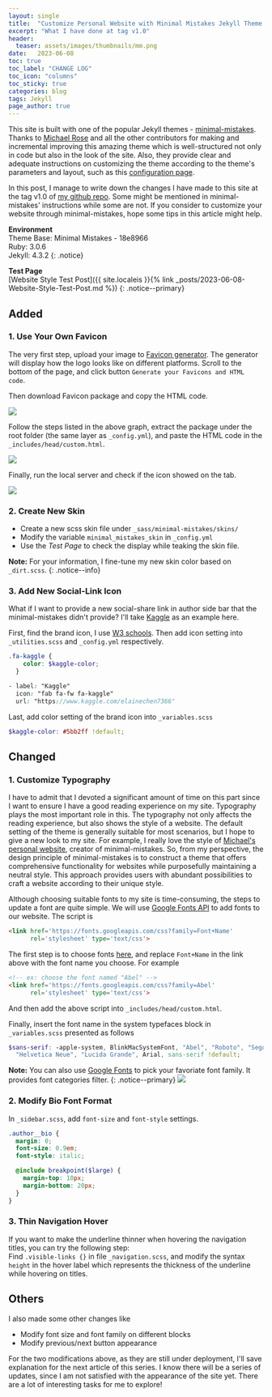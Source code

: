 ```yaml
---
layout: single
title:  "Customize Personal Website with Minimal Mistakes Jekyll Theme - v1.0"
excerpt: "What I have done at tag v1.0"
header:
  teaser: assets/images/thumbnails/mm.png
date:   2023-06-08
toc: true
toc_label: "CHANGE LOG"
toc_icon: "columns"
toc_sticky: true
categories: blog
tags: Jekyll
page_author: true
---
```

<!-- #pic: a0002-->
This site is built with one of the popular Jekyll themes - [minimal-mistakes](https://mmistakes.github.io/minimal-mistakes/). Thanks to [Michael Rose](https://github.com/mmistakes) and all the other contributors for making and incremental improving this amazing theme which is well-structured not only in code but also in the look of the site. Also, they provide clear and adequate instructions on customizing the theme according to the theme's parameters and layout, such as this [configuration page](https://mmistakes.github.io/minimal-mistakes/docs/configuration/).

In this post, I manage to write down the changes I have made to this site at the tag v1.0 of [my github repo](https://github.com/elainechen7366/elainechen7366.github.io). Some might be mentioned in minimal-mistakes' instructions while some are not. If you consider to customize your website through minimal-mistakes, hope some tips in this article might help.

**Environment**\
Theme Base: Minimal Mistakes - 18e8966\
Ruby: 3.0.6\
Jekyll: 4.3.2
{: .notice}

**Test Page**\
[Website Style Test Post]({{ site.localeis }}{% link _posts/2023-06-08-Website-Style-Test-Post.md %})
{: .notice--primary}



## Added
### 1. Use Your Own Favicon
The very first step, upload your image to [Favicon generator](https://realfavicongenerator.net/). The generator will display how the logo looks like on different platforms. Scroll to the bottom of the page, and click button `Generate your Favicons and HTML code`.

Then download Favicon package and copy the HTML code.

![](https://live.staticflickr.com/65535/52959335268_8cae173fee_k.jpg)

Follow the steps listed in the above graph, extract the package under the root folder (the same layer as `_config.yml`), and paste the HTML code in the `_includes/head/custom.html`.

![](https://live.staticflickr.com/65535/52958899286_9fbf693c24_k.jpg)

Finally, run the local server and check if the icon showed on the tab.

![](https://live.staticflickr.com/65535/52958914586_3ade90a83a_h.jpg)

### 2. Create New Skin
- Create a new scss skin file under `_sass/minimal-mistakes/skins/`
- Modify the variable `minimal_mistakes_skin` in `_config.yml`
- Use the *Test Page* to check the display while teaking the skin file.

**Note:** For your information, I fine-tune my new skin color based on `_dirt.scss`. 
{: .notice--info}

### 3. Add New Social-Link Icon
What if I want to provide a new social-share link in author side bar that the minimal-mistakes didn't provide? I'll take [Kaggle](https://www.kaggle.com/) as an example here.

First, find the brand icon, I use [W3 schools](https://www.w3schools.com/icons/fontawesome5_icons_brands.asp). Then add icon setting into `_utilities.scss` and `_config.yml` respectively.

```scss
.fa-kaggle {
    color: $kaggle-color;
  }
```

```scss
- label: "Kaggle"
  icon: "fab fa-fw fa-kaggle"
  url: "https://www.kaggle.com/elainechen7366"
```

Last, add color setting of the brand icon into `_variables.scss`

```scss
$kaggle-color: #5bb2ff !default;
```



## Changed
### 1. Customize Typography
I have to admit that I devoted a significant amount of time on this part since I want to ensure I have a good reading experience on my site. Typography plays the most important role in this. The typography not only affects the reading experience, but also shows the style of a website. The default setting of the theme is generally suitable for most scenarios, but I hope to give a new look to my site. For example, I really love the style of [Michael's personal website](https://mademistakes.com/), creator of minimal-mistakes. So, from my perspective, the design principle of minimal-mistakes is to construct a theme that offers comprehensive functionality for websites while purposefully maintaining a neutral style. This approach provides users with abundant possibilities to craft a website according to their unique style.

Although choosing suitable fonts to my site is time-consuming, the steps to update a font are quite simple. We will use [Google Fonts API](https://developers.google.com/fonts/docs/getting_started#overview) to add fonts to our website. The script is

```html
<link href='https://fonts.googleapis.com/css?family=Font+Name' 
      rel='stylesheet' type='text/css'>
```

The first step is to choose fonts [here](https://www.w3schools.com/howto/howto_google_fonts.asp), and replace `Font+Name` in the link above with the font name you choose. For example

```html
<!-- ex: choose the font named "Abel" -->
<link href='https://fonts.googleapis.com/css?family=Abel' 
      rel='stylesheet' type='text/css'>
```

And then add the above script into `_includes/head/custom.html`.

Finally, insert the font name in the system typefaces block in `_variables.scss` presented as follows

```scss
$sans-serif: -apple-system, BlinkMacSystemFont, "Abel", "Roboto", "Segoe UI",
  "Helvetica Neue", "Lucida Grande", Arial, sans-serif !default;
```

**Note:** You can also use [Google Fonts](https://fonts.google.com/) to pick your favoriate font family. It provides font categories filter.
{: .notice--primary}
![](https://live.staticflickr.com/65535/52961167370_a50a3befb4_h.jpg")

### 2. Modify Bio Font Format
In `_sidebar.scss`, add `font-size` and `font-style` settings.
```scss
.author__bio {
  margin: 0;
  font-size: 0.9em;
  font-style: italic;

  @include breakpoint($large) {
    margin-top: 10px;
    margin-bottom: 20px;
  }
}
```
### 3. Thin Navigation Hover
If you want to make the underline thinner when hovering the navigation titles, you can try the following step:\
Find `.visible-links {}` in file `_navigation.scss`, and modify the syntax `height` in the hover label which represents the thickness of the underline while hovering on titles.



## Others
I also made some other changes like 
- Modify font size and font family on different blocks
- Modify previous/next button appearance

For the two modifications above, as they are still under deployment, I'll save explanation for the next article of this series. I know there will be a series of updates, since I am not satisfied with the appearance of the site yet. There are a lot of interesting tasks for me to explore! 